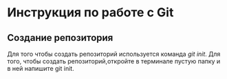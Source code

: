 # Инструкция по работе с Git

##  Создание репозитория 
Для того чтобы создать репозиторий используется команда *git init*. Для того, чтобы создать репозиторий,откройте в терминале пустую папку и в ней напишите git init.
